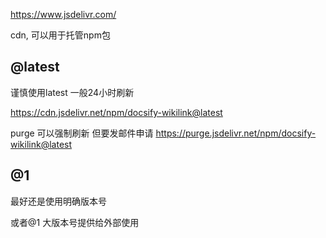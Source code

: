 https://www.jsdelivr.com/

cdn, 可以用于托管npm包

## @latest
谨慎使用latest 一般24小时刷新

https://cdn.jsdelivr.net/npm/docsify-wikilink@latest

purge 可以强制刷新 但要发邮件申请
https://purge.jsdelivr.net/npm/docsify-wikilink@latest

## @1
最好还是使用明确版本号

或者@1 大版本号提供给外部使用